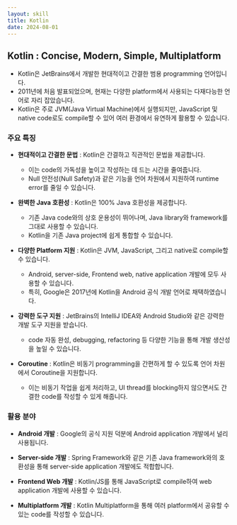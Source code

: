 ```yaml
---
layout: skill
title: Kotlin
date: 2024-08-01
---
```





## Kotlin : Concise, Modern, Simple, Multiplatform

- Kotlin은 JetBrains에서 개발한 현대적이고 간결한 범용 programming 언어입니다.
- 2011년에 처음 발표되었으며, 현재는 다양한 platform에서 사용되는 다재다능한 언어로 자리 잡았습니다.
- Kotlin은 주로 JVM(Java Virtual Machine)에서 실행되지만, JavaScript 및 native code로도 compile할 수 있어 여러 환경에서 유연하게 활용할 수 있습니다.


### 주요 특징

- **현대적이고 간결한 문법** : Kotlin은 간결하고 직관적인 문법을 제공합니다.
    - 이는 code의 가독성을 높이고 작성하는 데 드는 시간을 줄여줍니다.
    - Null 안전성(Null Safety)과 같은 기능을 언어 차원에서 지원하여 runtime error를 줄일 수 있습니다.

- **완벽한 Java 호환성** : Kotlin은 100% Java 호환성을 제공합니다.
    - 기존 Java code와의 상호 운용성이 뛰어나며, Java library와 framework를 그대로 사용할 수 있습니다.
    - Kotlin을 기존 Java project에 쉽게 통합할 수 있습니다.

- **다양한 Platform 지원** : Kotlin은 JVM, JavaScript, 그리고 native로 compile할 수 있습니다.
    - Android, server-side, Frontend web, native application 개발에 모두 사용할 수 있습니다.
    - 특히, Google은 2017년에 Kotlin을 Android 공식 개발 언어로 채택하였습니다.

- **강력한 도구 지원** : JetBrains의 IntelliJ IDEA와 Android Studio와 같은 강력한 개발 도구 지원을 받습니다.
    - code 자동 완성, debugging, refactoring 등 다양한 기능을 통해 개발 생산성을 높일 수 있습니다.

- **Coroutine** : Kotlin은 비동기 programming을 간편하게 할 수 있도록 언어 차원에서 Coroutine을 지원합니다.
    - 이는 비동기 작업을 쉽게 처리하고, UI thread를 blocking하지 않으면서도 간결한 code를 작성할 수 있게 해줍니다.


### 활용 분야

- **Android 개발** : Google의 공식 지원 덕분에 Android application 개발에서 널리 사용됩니다.

- **Server-side 개발** : Spring Framework와 같은 기존 Java framework와의 호환성을 통해 server-side application 개발에도 적합합니다.

- **Frontend Web 개발** : Kotlin/JS를 통해 JavaScript로 compile하여 web application 개발에 사용할 수 있습니다.

- **Multiplatform 개발** : Kotlin Multiplatform을 통해 여러 platform에서 공유할 수 있는 code를 작성할 수 있습니다.
